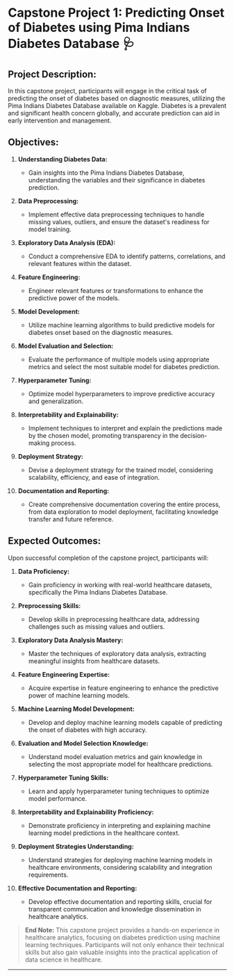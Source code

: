 # Capstone Project 1: Predicting Onset of Diabetes using Pima Indians Diabetes Database 🩺

## Project Description:
In this capstone project, participants will engage in the critical task of predicting the onset of diabetes based on diagnostic measures, utilizing the Pima Indians Diabetes Database available on Kaggle. Diabetes is a prevalent and significant health concern globally, and accurate prediction can aid in early intervention and management.

## Objectives:

1. **Understanding Diabetes Data:**
   - Gain insights into the Pima Indians Diabetes Database, understanding the variables and their significance in diabetes prediction.

2. **Data Preprocessing:**
   - Implement effective data preprocessing techniques to handle missing values, outliers, and ensure the dataset's readiness for model training.

3. **Exploratory Data Analysis (EDA):**
   - Conduct a comprehensive EDA to identify patterns, correlations, and relevant features within the dataset.

4. **Feature Engineering:**
   - Engineer relevant features or transformations to enhance the predictive power of the models.

5. **Model Development:**
   - Utilize machine learning algorithms to build predictive models for diabetes onset based on the diagnostic measures.

6. **Model Evaluation and Selection:**
   - Evaluate the performance of multiple models using appropriate metrics and select the most suitable model for diabetes prediction.

7. **Hyperparameter Tuning:**
   - Optimize model hyperparameters to improve predictive accuracy and generalization.

8. **Interpretability and Explainability:**
   - Implement techniques to interpret and explain the predictions made by the chosen model, promoting transparency in the decision-making process.

9. **Deployment Strategy:**
   - Devise a deployment strategy for the trained model, considering scalability, efficiency, and ease of integration.

10. **Documentation and Reporting:**
    - Create comprehensive documentation covering the entire process, from data exploration to model deployment, facilitating knowledge transfer and future reference.

## Expected Outcomes:

Upon successful completion of the capstone project, participants will:

1. **Data Proficiency:**
   - Gain proficiency in working with real-world healthcare datasets, specifically the Pima Indians Diabetes Database.

2. **Preprocessing Skills:**
   - Develop skills in preprocessing healthcare data, addressing challenges such as missing values and outliers.

3. **Exploratory Data Analysis Mastery:**
   - Master the techniques of exploratory data analysis, extracting meaningful insights from healthcare datasets.

4. **Feature Engineering Expertise:**
   - Acquire expertise in feature engineering to enhance the predictive power of machine learning models.

5. **Machine Learning Model Development:**
   - Develop and deploy machine learning models capable of predicting the onset of diabetes with high accuracy.

6. **Evaluation and Model Selection Knowledge:**
   - Understand model evaluation metrics and gain knowledge in selecting the most appropriate model for healthcare predictions.

7. **Hyperparameter Tuning Skills:**
   - Learn and apply hyperparameter tuning techniques to optimize model performance.

8. **Interpretability and Explainability Proficiency:**
   - Demonstrate proficiency in interpreting and explaining machine learning model predictions in the healthcare context.

9. **Deployment Strategies Understanding:**
   - Understand strategies for deploying machine learning models in healthcare environments, considering scalability and integration requirements.

10. **Effective Documentation and Reporting:**
    - Develop effective documentation and reporting skills, crucial for transparent communication and knowledge dissemination in healthcare analytics.

>**End Note:** This capstone project provides a hands-on experience in healthcare analytics, focusing on diabetes prediction using machine learning techniques. Participants will not only enhance their technical skills but also gain valuable insights into the practical application of data science in healthcare.


----
